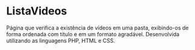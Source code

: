 # ListaVideos
Página que verifica a existência de vídeos em uma pasta, exibindo-os de forma ordenada com título e em um formato agradável. Desenvolvida utilizando as linguagens PHP, HTML e CSS.
